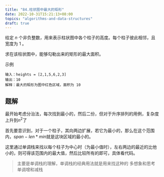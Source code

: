 ```yaml
---
title: "84.柱状图中最大的矩形"
date: 2022-10-31T15:21:13+08:00
topics: "algorithms-and-data-structures"
draft: true
---
```


给定 *n* 个非负整数，用来表示柱状图中各个柱子的高度。每个柱子彼此相邻，且宽度为 1 。

求在该柱状图中，能够勾勒出来的矩形的最大面积。

示例

```
输入：heights = [2,1,5,6,2,3]
输出：10
解释：最大的矩形为图中红色区域，面积为 10
```

## 题解

最开始考虑分治法，每次找到最小的，然后二份，但对于升序排列的用例，复杂度上升到$n^2$了

首先要意识到，对于一个柱子，其向两边扩展，若它为最小的，那么在这个范围内，$span-len*min$就是这块区域的最小的。

这里通过单调栈来找以每个柱子为中心时（为最小值时），左右两边的最近的比他小的，则可得该范围内的最大值，然后比较所有的即可，具体看代码。

> 主要是单调栈的理解，单调栈的经典用法就是用来找这种的
> 多想象和思考单调增和减栈

```cpp
```
